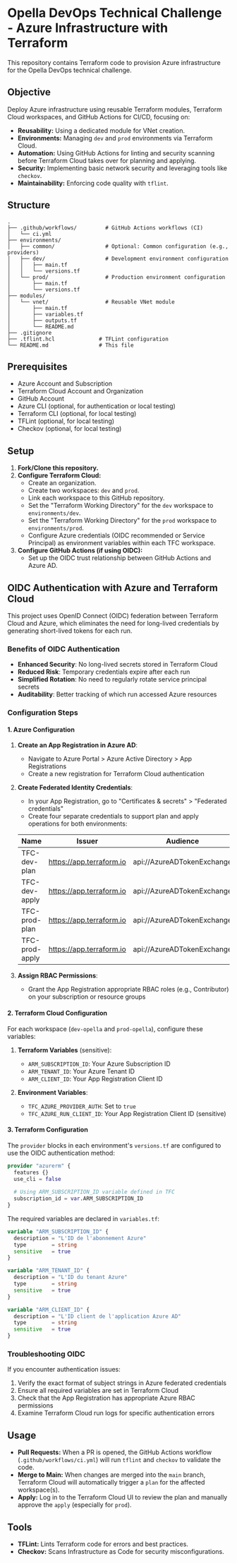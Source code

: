 # Opella DevOps Technical Challenge - Azure Infrastructure with Terraform

This repository contains Terraform code to provision Azure infrastructure for the Opella DevOps technical challenge.

## Objective

Deploy Azure infrastructure using reusable Terraform modules, Terraform Cloud workspaces, and GitHub Actions for CI/CD, focusing on:

*   **Reusability:** Using a dedicated module for VNet creation.
*   **Environments:** Managing `dev` and `prod` environments via Terraform Cloud.
*   **Automation:** Using GitHub Actions for linting and security scanning before Terraform Cloud takes over for planning and applying.
*   **Security:** Implementing basic network security and leveraging tools like `checkov`.
*   **Maintainability:** Enforcing code quality with `tflint`.

## Structure

```
.
├── .github/workflows/         # GitHub Actions workflows (CI)
│   └── ci.yml
├── environments/
│   ├── common/                # Optional: Common configuration (e.g., providers)
│   ├── dev/                   # Development environment configuration
│   │   ├── main.tf
│   │   └── versions.tf
│   └── prod/                  # Production environment configuration
│       ├── main.tf
│       └── versions.tf
├── modules/
│   └── vnet/                  # Reusable VNet module
│       ├── main.tf
│       ├── variables.tf
│       ├── outputs.tf
│       └── README.md
├── .gitignore
├── .tflint.hcl              # TFLint configuration
└── README.md                # This file
```

## Prerequisites

*   Azure Account and Subscription
*   Terraform Cloud Account and Organization
*   GitHub Account
*   Azure CLI (optional, for authentication or local testing)
*   Terraform CLI (optional, for local testing)
*   TFLint (optional, for local testing)
*   Checkov (optional, for local testing)

## Setup

1.  **Fork/Clone this repository.**
2.  **Configure Terraform Cloud:**
    *   Create an organization.
    *   Create two workspaces: `dev` and `prod`.
    *   Link each workspace to this GitHub repository.
    *   Set the "Terraform Working Directory" for the `dev` workspace to `environments/dev`.
    *   Set the "Terraform Working Directory" for the `prod` workspace to `environments/prod`.
    *   Configure Azure credentials (OIDC recommended or Service Principal) as environment variables within each TFC workspace.
3.  **Configure GitHub Actions (if using OIDC):**
    *   Set up the OIDC trust relationship between GitHub Actions and Azure AD.

## OIDC Authentication with Azure and Terraform Cloud

This project uses OpenID Connect (OIDC) federation between Terraform Cloud and Azure, which eliminates the need for long-lived credentials by generating short-lived tokens for each run.

### Benefits of OIDC Authentication

- **Enhanced Security**: No long-lived secrets stored in Terraform Cloud
- **Reduced Risk**: Temporary credentials expire after each run
- **Simplified Rotation**: No need to regularly rotate service principal secrets
- **Auditability**: Better tracking of which run accessed Azure resources

### Configuration Steps

#### 1. Azure Configuration

1. **Create an App Registration in Azure AD**:
   - Navigate to Azure Portal > Azure Active Directory > App Registrations
   - Create a new registration for Terraform Cloud authentication

2. **Create Federated Identity Credentials**:
   - In your App Registration, go to "Certificates & secrets" > "Federated credentials"
   - Create four separate credentials to support plan and apply operations for both environments:

   | Name | Issuer | Audience | Subject |
   |------|--------|----------|---------|
   | TFC-dev-plan | https://app.terraform.io | api://AzureADTokenExchange | organization:opella:project:Default Project:workspace:dev-opella:run_phase:plan |
   | TFC-dev-apply | https://app.terraform.io | api://AzureADTokenExchange | organization:opella:project:Default Project:workspace:dev-opella:run_phase:apply |
   | TFC-prod-plan | https://app.terraform.io | api://AzureADTokenExchange | organization:opella:project:Default Project:workspace:prod-opella:run_phase:plan |
   | TFC-prod-apply | https://app.terraform.io | api://AzureADTokenExchange | organization:opella:project:Default Project:workspace:prod-opella:run_phase:apply |

3. **Assign RBAC Permissions**:
   - Grant the App Registration appropriate RBAC roles (e.g., Contributor) on your subscription or resource groups

#### 2. Terraform Cloud Configuration

For each workspace (`dev-opella` and `prod-opella`), configure these variables:

1. **Terraform Variables** (sensitive):
   - `ARM_SUBSCRIPTION_ID`: Your Azure Subscription ID
   - `ARM_TENANT_ID`: Your Azure Tenant ID
   - `ARM_CLIENT_ID`: Your App Registration Client ID

2. **Environment Variables**:
   - `TFC_AZURE_PROVIDER_AUTH`: Set to `true`
   - `TFC_AZURE_RUN_CLIENT_ID`: Your App Registration Client ID (sensitive)

#### 3. Terraform Configuration

The `provider` blocks in each environment's `versions.tf` are configured to use the OIDC authentication method:

```terraform
provider "azurerm" {
  features {}
  use_cli = false
  
  # Using ARM_SUBSCRIPTION_ID variable defined in TFC
  subscription_id = var.ARM_SUBSCRIPTION_ID
}
```

The required variables are declared in `variables.tf`:

```terraform
variable "ARM_SUBSCRIPTION_ID" {
  description = "L'ID de l'abonnement Azure"
  type        = string
  sensitive   = true
}

variable "ARM_TENANT_ID" {
  description = "L'ID du tenant Azure"
  type        = string
  sensitive   = true
}

variable "ARM_CLIENT_ID" {
  description = "L'ID client de l'application Azure AD"
  type        = string
  sensitive   = true
}
```

### Troubleshooting OIDC

If you encounter authentication issues:

1. Verify the exact format of subject strings in Azure federated credentials
2. Ensure all required variables are set in Terraform Cloud
3. Check that the App Registration has appropriate Azure RBAC permissions
4. Examine Terraform Cloud run logs for specific authentication errors

## Usage

*   **Pull Requests:** When a PR is opened, the GitHub Actions workflow (`.github/workflows/ci.yml`) will run `tflint` and `checkov` to validate the code.
*   **Merge to Main:** When changes are merged into the `main` branch, Terraform Cloud will automatically trigger a `plan` for the affected workspace(s).
*   **Apply:** Log in to the Terraform Cloud UI to review the plan and manually approve the `apply` (especially for `prod`).

## Tools

*   **TFLint:** Lints Terraform code for errors and best practices.
*   **Checkov:** Scans Infrastructure as Code for security misconfigurations. 